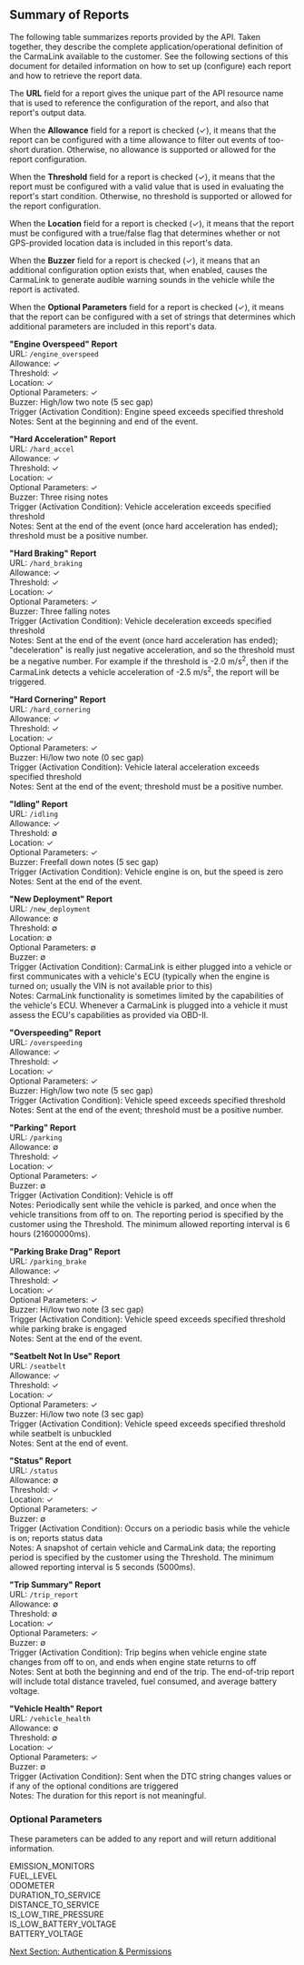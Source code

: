 <h2>Summary of Reports</h2>  
The following table summarizes reports provided by the API. Taken together, they describe the complete application/operational definition of the CarmaLink available to the customer. See the following sections of this document for detailed information on how to set up (configure) each report and how to retrieve the report data.  

The **URL** field for a report gives the unique part of the API resource name that is used to reference the configuration of the report, and also that report's output data.  
  
When the **Allowance** field for a report is checked (✓), it means that the report can be configured with a time allowance to filter out events of too-short duration. Otherwise, no allowance is supported or allowed for the report configuration.  
  
When the **Threshold** field for a report is checked (✓), it means that the report must be configured with a valid value that is used in evaluating the report's start condition. Otherwise, no threshold is supported or allowed for the report configuration.  
  
When the **Location** field for a report is checked (✓), it means that the report must be configured with a true/false flag that determines whether or not GPS-provided location data is included in this report's data.  

When the **Buzzer** field for a report is checked (✓), it means that an additional configuration option exists that, when enabled, causes the CarmaLink to generate audible warning sounds in the vehicle while the report is activated.  

When the **Optional Parameters** field for a report is checked (✓), it means that the report can be configured with a set of strings that determines which additional parameters are included in this report's data.  

**"Engine Overspeed" Report**  
URL: `/engine_overspeed`  
Allowance: ✓  
Threshold: ✓  
Location: ✓  
Optional Parameters: ✓  
Buzzer: High/low two note (5 sec gap)  
Trigger (Activation Condition): Engine speed exceeds specified threshold  
Notes: Sent at the beginning and end of the event.  

**"Hard Acceleration" Report**  
URL: `/hard_accel`  
Allowance: ✓  
Threshold: ✓  
Location: ✓  
Optional Parameters: ✓  
Buzzer: Three rising notes  
Trigger (Activation Condition): Vehicle acceleration exceeds specified threshold  
Notes: Sent at the end of the event (once hard acceleration has ended); threshold must be a positive number.  
  
**"Hard Braking" Report**  
URL: `/hard_braking`  
Allowance: ✓  
Threshold: ✓  
Location: ✓  
Optional Parameters: ✓  
Buzzer: Three falling notes  
Trigger (Activation Condition): Vehicle deceleration exceeds specified threshold  
Notes: Sent at the end of the event (once hard acceleration has ended); "deceleration" is really just negative acceleration, and so the threshold must be a negative number. For example if the threshold is -2.0 m/s<sup>2</sup>, then if the CarmaLink detects a vehicle acceleration of -2.5 m/s<sup>2</sup>, the report will be triggered.  
  
**"Hard Cornering" Report**  
URL: `/hard_cornering`  
Allowance: ✓  
Threshold: ✓  
Location: ✓  
Optional Parameters: ✓  
Buzzer: Hi/low two note (0 sec gap)  
Trigger (Activation Condition): Vehicle lateral acceleration exceeds specified threshold  
Notes: Sent at the end of the event; threshold must be a positive number.  
  
**"Idling" Report**  
URL: `/idling`  
Allowance: ✓  
Threshold: ∅  
Location: ✓  
Optional Parameters: ✓  
Buzzer: Freefall down notes (5 sec gap)  
Trigger (Activation Condition): Vehicle engine is on, but the speed is zero  
Notes: Sent at the end of the event.  

**"New Deployment" Report**  
URL: `/new_deployment`  
Allowance: ∅  
Threshold: ∅  
Location: ∅  
Optional Parameters: ∅  
Buzzer: ∅  
Trigger (Activation Condition): CarmaLink is either plugged into a vehicle or first communicates with a vehicle's ECU (typically when the engine is turned on; usually the VIN is not available prior to this)  
Notes: CarmaLink functionality is sometimes limited by the capabilities of the vehicle's ECU. Whenever a CarmaLink is plugged into a vehicle it must assess the ECU's capabilities as provided via OBD-II.  
  
**"Overspeeding" Report**  
URL: `/overspeeding`  
Allowance: ✓  
Threshold: ✓  
Location: ✓  
Optional Parameters: ✓  
Buzzer: High/low two note (5 sec gap)  
Trigger (Activation Condition): Vehicle speed exceeds specified threshold  
Notes: Sent at the end of the event; threshold must be a positive number.  

**"Parking" Report**  
URL: `/parking`  
Allowance: ∅  
Threshold: ✓  
Location: ✓  
Optional Parameters: ✓  
Buzzer: ∅  
Trigger (Activation Condition): Vehicle is off  
Notes: Periodically sent while the vehicle is parked, and once when the vehicle transitions from off to on. The reporting period is specified by the customer using the Threshold. The minimum allowed reporting interval is 6 hours (21600000ms).  
  
**"Parking Brake Drag" Report**  
URL: `/parking_brake`  
Allowance: ✓  
Threshold: ✓  
Location: ✓  
Optional Parameters: ✓  
Buzzer: Hi/low two note (3 sec gap)  
Trigger (Activation Condition): Vehicle speed exceeds specified threshold while parking brake is engaged  
Notes: Sent at the end of the event.  
  
**"Seatbelt Not In Use" Report**  
URL: `/seatbelt`  
Allowance: ✓  
Threshold: ✓  
Location: ✓  
Optional Parameters: ✓  
Buzzer: Hi/low two note (3 sec gap)  
Trigger (Activation Condition): Vehicle speed exceeds specified threshold while seatbelt is unbuckled  
Notes: Sent at the end of event.  
  
**"Status" Report**  
URL: `/status`  
Allowance: ∅  
Threshold: ✓  
Location: ✓  
Optional Parameters: ✓  
Buzzer: ∅  
Trigger (Activation Condition): Occurs on a periodic basis while the vehicle is on; reports status data  
Notes: A snapshot of certain vehicle and CarmaLink data; the reporting period is specified by the customer using the Threshold. The minimum allowed reporting interval is 5 seconds (5000ms).  
  
**"Trip Summary" Report**  
URL: `/trip_report`  
Allowance: ∅  
Threshold: ∅  
Location: ✓  
Optional Parameters: ✓  
Buzzer: ∅  
Trigger (Activation Condition): Trip begins when vehicle engine state changes from off to on, and ends when engine state returns to off  
Notes: Sent at both the beginning and end of the trip. The end-of-trip report will include total distance traveled, fuel consumed, and average battery voltage.  
  
**"Vehicle Health" Report**  
URL: `/vehicle_health`  
Allowance: ∅  
Threshold: ∅  
Location: ✓  
Optional Parameters: ✓  
Buzzer: ∅  
Trigger (Activation Condition): Sent when the DTC string changes values or if any of the optional conditions are triggered  
Notes: The duration for this report is not meaningful.  

<h3>Optional Parameters</h3>  
These parameters can be added to any report and will return additional information.  

EMISSION_MONITORS  
FUEL_LEVEL  
ODOMETER  
DURATION_TO_SERVICE  
DISTANCE_TO_SERVICE  
IS_LOW_TIRE_PRESSURE  
IS_LOW_BATTERY_VOLTAGE  
BATTERY_VOLTAGE
   
[Next Section: Authentication & Permissions](https://github.com/CarmaSys/CarmaLinkAPI/blob/1.6/authenticationAndPermissions.md)
